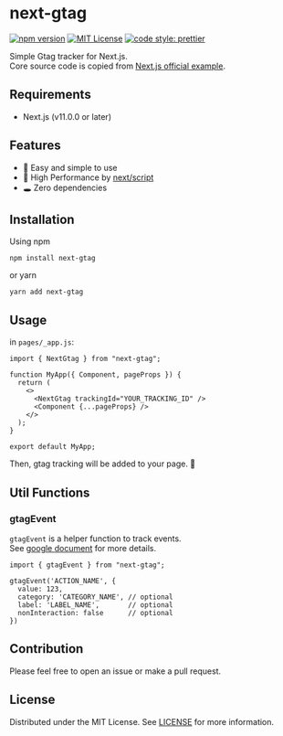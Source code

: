 # next-gtag
[![npm version](https://badge.fury.io/js/next-gtag.svg)](http://badge.fury.io/js/next-gtag)
[![MIT License](http://img.shields.io/badge/license-MIT-blue.svg?style=flat)](LICENSE)
[![code style: prettier](https://img.shields.io/badge/code_style-prettier-ff69b4.svg)](https://github.com/prettier/prettier)

Simple Gtag tracker for Next.js.  
Core source code is copied from [Next.js official example](https://github.com/vercel/next.js/tree/canary/examples/with-google-analytics).

## Requirements
- Next.js (v11.0.0 or later)

## Features
- 👋 Easy and simple to use
- 🚀 High Performance by [next/script](https://nextjs.org/docs/api-reference/next/script)
- 🕳 Zero dependencies

## Installation
Using npm
```
npm install next-gtag
```

or yarn
```
yarn add next-gtag
```

## Usage
in `pages/_app.js`:
```tsx
import { NextGtag } from "next-gtag";

function MyApp({ Component, pageProps }) {
  return (
    <>
      <NextGtag trackingId="YOUR_TRACKING_ID" />
      <Component {...pageProps} />
    </>
  );
}

export default MyApp;
```

Then, gtag tracking will be added to your page. 🥳

## Util Functions
### gtagEvent
`gtagEvent` is a helper function to track events.  
See [google document](https://developers.google.com/analytics/devguides/collection/gtagjs/events) for more details.

```tsx
import { gtagEvent } from "next-gtag";

gtagEvent('ACTION_NAME', {
  value: 123,
  category: 'CATEGORY_NAME', // optional
  label: 'LABEL_NAME',       // optional
  nonInteraction: false      // optional
})
```

## Contribution
Please feel free to open an issue or make a pull request.

## License
Distributed under the MIT License. See [LICENSE](./LICENSE) for more information.
